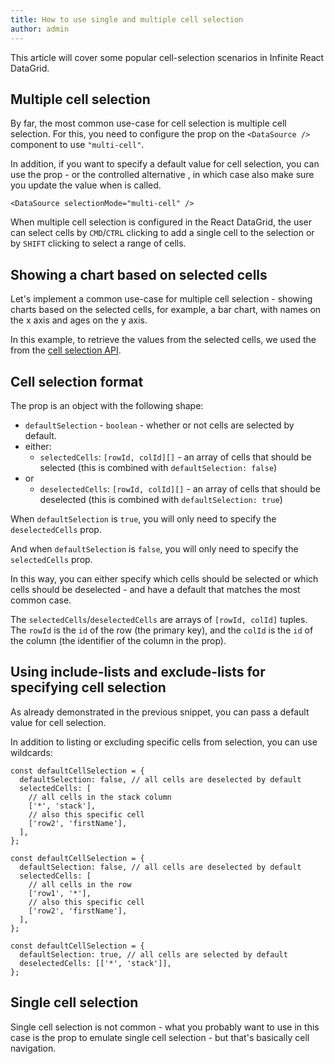 ```yaml
---
title: How to use single and multiple cell selection
author: admin
---
```


This article will cover some popular cell-selection scenarios in Infinite React DataGrid.

## Multiple cell selection

By far, the most common use-case for cell selection is multiple cell selection.
For this, you need to configure the <DPropLink name="selectionMode" /> prop on the `<DataSource />` component to use `"multi-cell"`.

<Note>

In addition, if you want to specify a default value for cell selection, you can use the <DPropLink name="defaultCellSelection" /> prop - or the controlled alternative <DPropLink name="cellSelection" />, in which case also make sure you update the value when <DPropLink name="onCellSelectionChange" /> is called.

</Note>

```tsx
<DataSource selectionMode="multi-cell" />
```

<CSEmbed code={20} id="little-wood-55dysw" />

When multiple cell selection is configured in the React DataGrid, the user can select cells by `CMD`/`CTRL` clicking to add a single cell to the selection or by `SHIFT` clicking to select a range of cells.

## Showing a chart based on selected cells

Let's implement a common use-case for multiple cell selection - showing charts based on the selected cells, for example, a bar chart, with names on the x axis and ages on the y axis.

<CSEmbed code={20} id="funny-silence-2v9r2t" />

In this example, to retrieve the values from the selected cells, we used the <CellApiLink name="mapCellSelectionPositions" /> from the [cell selection API](/docs/reference/cell-selection-api).

## Cell selection format

The <DPropLink name="cellSelection" /> prop is an object with the following shape:

- `defaultSelection` - `boolean` - whether or not cells are selected by default.
- either:
  - `selectedCells`: `[rowId, colId][]` - an array of cells that should be selected (this is combined with `defaultSelection: false`)
- or
  - `deselectedCells`: `[rowId, colId][]` - an array of cells that should be deselected (this is combined with `defaultSelection: true`)

<Note>

When `defaultSelection` is `true`, you will only need to specify the `deselectedCells` prop.

And when `defaultSelection` is `false`, you will only need to specify the `selectedCells` prop.

</Note>

In this way, you can either specify which cells should be selected or which cells should be deselected - and have a default that matches the most common case.

<Note>

The `selectedCells`/`deselectedCells` are arrays of `[rowId, colId]` tuples. The `rowId` is the `id` of the row (<DPropLink name="primaryKey" code={20}>the primary key</DPropLink>), and the `colId` is the `id` of the column (the identifier of the column in the <PropLink name="columns" /> prop).

</Note>

## Using include-lists and exclude-lists for specifying cell selection

As already demonstrated in the previous snippet, you can pass a <DPropLink name="defaultCellSelection" code={20}>default value for cell selection</DPropLink>.

In addition to listing or excluding specific cells from selection, you can use wildcards:

```tsx title="Include-list: selecting all cells in a column"
const defaultCellSelection = {
  defaultSelection: false, // all cells are deselected by default
  selectedCells: [
    // all cells in the stack column
    ['*', 'stack'],
    // also this specific cell
    ['row2', 'firstName'],
  ],
};
```

```tsx title="Include-list: selecting all cells in a row"
const defaultCellSelection = {
  defaultSelection: false, // all cells are deselected by default
  selectedCells: [
    // all cells in the row
    ['row1', '*'],
    // also this specific cell
    ['row2', 'firstName'],
  ],
};
```

```tsx title="Exclude-list: selecting everything except a column"
const defaultCellSelection = {
  defaultSelection: true, // all cells are selected by default
  deselectedCells: [['*', 'stack']],
};
```

<CSEmbed code={20} id="throbbing-platform-s9jtd4" title="Using wildcard selection to select whole cell or row"/>

## Single cell selection

Single cell selection is not common - what you probably want to use in this case is the <PropLink name="activeCellIndex" /> prop to emulate single cell selection - but that's basically cell navigation.
